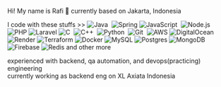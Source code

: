Hi! My name is Rafi 🔺 currently based on Jakarta, Indonesia

I code with these stuffs >> ![Java](https://img.shields.io/badge/-Java-05122A?style=flat&logo=Java&logoColor=FFA518)&nbsp;
![Spring](https://img.shields.io/badge/spring-05122A.svg?style=flat&logo=spring&logoColor=white)
![JavaScript](https://img.shields.io/badge/-JavaScript-05122A?style=flat&logo=javascript)&nbsp;
![Node.js](https://img.shields.io/badge/-Node.js-05122A?style=flat&logo=node.js)&nbsp;
![PHP](https://img.shields.io/badge/php-05122A.svg?style=flat&logo=php&logoColor=white)
![Laravel](https://img.shields.io/badge/laravel-05122A.svg?style=flat&logo=laravel&logoColor=white)
![C](https://img.shields.io/badge/-C-05122A?style=flat&logo=C&logoColor=A8B9CC)&nbsp;
![C++](https://img.shields.io/badge/-C++-05122A?style=flat&logo=C%2B%2B&logoColor=00599C)&nbsp;
![Python](https://img.shields.io/badge/-Python-05122A?style=flat&logo=python)&nbsp;
![Git](https://img.shields.io/badge/-Git-05122A?style=flat&logo=git)&nbsp;
![AWS](https://img.shields.io/badge/AWS-05122A.svg?style=flat&logo=amazon-aws&logoColor=white)
![DigitalOcean](https://img.shields.io/badge/DigitalOcean-05122A.svg?style=flat&logo=digitalOcean&logoColor=white)
![Render](https://img.shields.io/badge/Render-05122A.svg?style=flat&logo=render&logoColor=white)
![Terraform](https://img.shields.io/badge/terraform-05122A.svg?style=flat&logo=terraform&logoColor=white)
![Docker](https://img.shields.io/badge/docker-05122A.svg?style=flat&logo=docker&logoColor=white)
![MySQL](https://img.shields.io/badge/mysql-05122A.svg?style=flat&logo=mysql&logoColor=white)
![Postgres](https://img.shields.io/badge/postgres-05122A.svg?style=flat&logo=postgresql&logoColor=white)
![MongoDB](https://img.shields.io/badge/MongoDB-05122A.svg?style=flat&logo=mongodb&logoColor=white)
![Firebase](https://img.shields.io/badge/Firebase-05122A?style=flat&logo=Firebase&logoColor=white)
![Redis](https://img.shields.io/badge/redis-05122A.svg?style=flat&logo=redis&logoColor=white) and other more 

experienced with backend, qa automation, and devops(practicing) engineering \
currently working as backend eng on XL Axiata Indonesia
